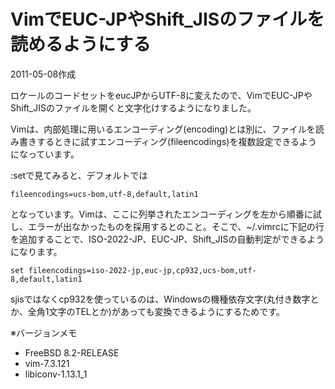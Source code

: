 # VimでEUC-JPやShift_JISのファイルを読めるようにする

2011-05-08作成

ロケールのコードセットをeucJPからUTF-8に変えたので、VimでEUC-JPやShift_JISのファイルを開くと文字化けするようになりました。

Vimは、内部処理に用いるエンコーディング(encoding)とは別に、ファイルを読み書きするときに試すエンコーディング(fileencodings)を複数設定できるようになっています。

:setで見てみると、デフォルトでは

```viml
fileencodings=ucs-bom,utf-8,default,latin1
```

となっています。Vimは、ここに列挙されたエンコーディングを左から順番に試し、エラーが出なかったものを採用するとのこと。そこで、~/.vimrcに下記の行を追加することで、ISO-2022-JP、EUC-JP、Shift_JISの自動判定ができるようになります。

```viml
set fileencodings=iso-2022-jp,euc-jp,cp932,ucs-bom,utf-8,default,latin1
```

sjisではなくcp932を使っているのは、Windowsの機種依存文字(丸付き数字とか、全角1文字のTELとか)があっても変換できるようにするためです。

※バージョンメモ

- FreeBSD 8.2-RELEASE
- vim-7.3.121
- libiconv-1.13.1_1
